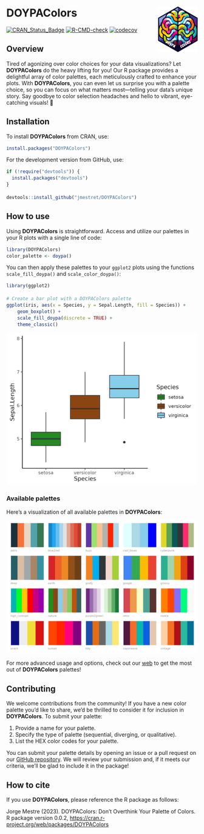 
<!-- README.md is generated from README.Rmd. Please edit that file -->

# DOYPAColors <a href="https://jmestret.github.io/DOYPAColors/"><img src="man/figures/logo.png" align="right" height="120" /></a>

<!-- badges: start -->

[![CRAN_Status_Badge](https://www.r-pkg.org/badges/version/DOYPAColors?color=blue)](https://cran.r-project.org/package=DOYPAColors)
[![R-CMD-check](https://github.com/jmestret/DOYPAColors/actions/workflows/R-CMD-check.yaml/badge.svg)](https://github.com/jmestret/DOYPAColors/actions/workflows/R-CMD-check.yaml)
[![codecov](https://codecov.io/gh/jmestret/DOYPAColors/graph/badge.svg?token=LID8Q55SMD)](https://app.codecov.io/gh/jmestret/DOYPAColors)
<!-- badges: end -->

## Overview

Tired of agonizing over color choices for your data visualizations? Let
**DOYPAColors** do the heavy lifting for you! Our R package provides a
delightful array of color palettes, each meticulously crafted to enhance
your plots. With **DOYPAColors**, you can even let us surprise you with
a palette choice, so you can focus on what matters most—telling your
data’s unique story. Say goodbye to color selection headaches and hello
to vibrant, eye-catching visuals! 🎨

## Installation

To install **DOYPAColors** from CRAN, use:

``` r
install.packages("DOYPAColors")
```

For the development version from GitHub, use:

``` r
if (!require("devtools")) {
  install.packages("devtools")
}

devtools::install_github("jmestret/DOYPAColors")
```

## How to use

Using **DOYPAColors** is straightforward. Access and utilize our
palettes in your R plots with a single line of code:

``` r
library(DOYPAColors)
color_palette <- doypa()
```

You can then apply these palettes to your `ggplot2` plots using the
functions `scale_fill_doypa()` and `scale_color_doypa()`:

``` r
library(ggplot2)

# Create a bar plot with a DOYPAColors palette
ggplot(iris, aes(x = Species, y = Sepal.Length, fill = Species)) +
    geom_boxplot() +
    scale_fill_doypa(discrete = TRUE) +
    theme_classic()
```

<p align="center">
<img src="man/figures/discrete_plot.png" width="500">
</p>

### Available palettes

Here’s a visualization of all available palettes in **DOYPAColors**:

<p align="center">
<img src="man/figures/color_palettes.png" width="500">
</p>

For more advanced usage and options, check out our
[web](https://jmestret.github.io/DOYPAColors/) to get the most out of
**DOYPAColors** palettes!

## Contributing

We welcome contributions from the community! If you have a new color
palette you’d like to share, we’d be thrilled to consider it for
inclusion in **DOYPAColors**. To submit your palette:

1.  Provide a name for your palette.
2.  Specify the type of palette (sequential, diverging, or qualitative).
3.  List the HEX color codes for your palette.

You can submit your palette details by opening an issue or a pull
request on our [GitHub
repository](https://github.com/jmestret/DOYPAColors). We will review
your submission and, if it meets our criteria, we’ll be glad to include
it in the package!

## How to cite

If you use **DOYPAColors**, please reference the R package as follows:

Jorge Mestre (2023). DOYPAColors: Don’t Overthink Your Palette of
Colors. R package version 0.0.2,
<https://cran.r-project.org/web/packages/DOYPAColors>
